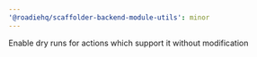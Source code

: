 ```yaml
---
'@roadiehq/scaffolder-backend-module-utils': minor
---
```


Enable dry runs for actions which support it without modification
